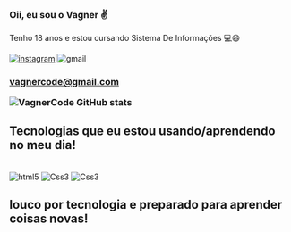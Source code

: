 ### Oii, eu sou o Vagner ✌️
Tenho 18 anos e estou cursando Sistema De Informações 💻😄


[![instagram](https://img.shields.io/badge/Instagram-E4405F?style=for-the-badge&logo=instagram&logoColor=white)](https://www.instagram.com/_vagnaoo_/)
![gmail](https://img.shields.io/badge/Gmail-D14836?style=for-the-badge&logo=gmail&logoColor=white) <h3> vagnercode@gmail.com



![VagnerCode GitHub stats](https://github-readme-stats.vercel.app/api?username=VagnerCode&show_icons=true&theme=dracula)

## Tecnologias que eu estou usando/aprendendo no meu dia!

<div style="diplays: iniline_block"><br>
<img align= "center" alt= "html5" src="https://img.shields.io/badge/HTML5-E34F26?style=for-the-badge&logo=html5&logoColor=white"/> 
<img align= "center" alt= "Css3" src="https://img.shields.io/badge/CSS3-1572B6?style=for-the-badge&logo=css3&logoColor=white"/> 
<img align= "center" alt= "Css3" src="https://img.shields.io/badge/JavaScript-3776AB?style=for-the-badge&logo=python&logoColor=white"/> 

<br>

## louco por tecnologia e preparado para aprender coisas novas!
